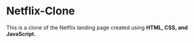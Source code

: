 # Netflix-Clone
This is a clone of the Netflix landing page created using **HTML, CSS, and JavaScript.**
